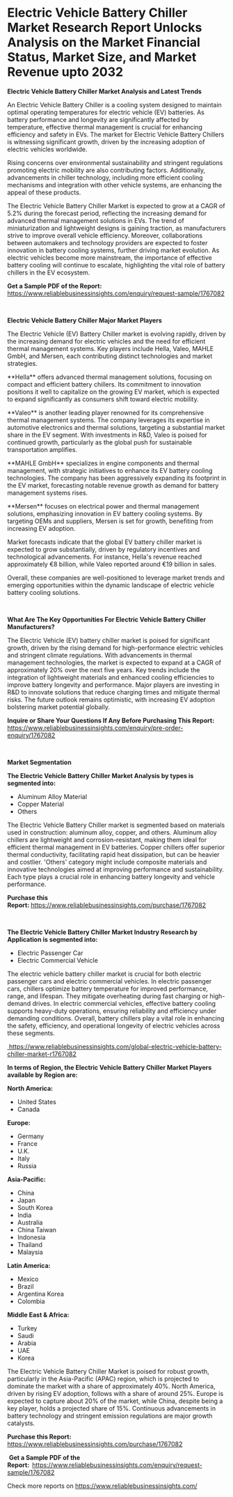 <p><h1>Electric Vehicle Battery Chiller Market Research Report Unlocks Analysis on the Market Financial Status, Market Size, and Market Revenue upto 2032</h1></p><p><strong>Electric Vehicle Battery Chiller Market Analysis and Latest Trends</strong></p>
<p><p>An Electric Vehicle Battery Chiller is a cooling system designed to maintain optimal operating temperatures for electric vehicle (EV) batteries. As battery performance and longevity are significantly affected by temperature, effective thermal management is crucial for enhancing efficiency and safety in EVs. The market for Electric Vehicle Battery Chillers is witnessing significant growth, driven by the increasing adoption of electric vehicles worldwide. </p><p>Rising concerns over environmental sustainability and stringent regulations promoting electric mobility are also contributing factors. Additionally, advancements in chiller technology, including more efficient cooling mechanisms and integration with other vehicle systems, are enhancing the appeal of these products. </p><p>The Electric Vehicle Battery Chiller Market is expected to grow at a CAGR of 5.2% during the forecast period, reflecting the increasing demand for advanced thermal management solutions in EVs. The trend of miniaturization and lightweight designs is gaining traction, as manufacturers strive to improve overall vehicle efficiency. Moreover, collaborations between automakers and technology providers are expected to foster innovation in battery cooling systems, further driving market evolution. As electric vehicles become more mainstream, the importance of effective battery cooling will continue to escalate, highlighting the vital role of battery chillers in the EV ecosystem.</p></p>
<p><strong>Get a Sample PDF of the Report:&nbsp;</strong> <a href="https://www.reliablebusinessinsights.com/enquiry/request-sample/1767082?utm_campaign=3455&utm_medium=2&utm_source=Github&utm_content=ia&utm_term=11042025&utm_id=electric-vehicle-battery-chiller">https://www.reliablebusinessinsights.com/enquiry/request-sample/1767082</a></p>
<p>&nbsp;</p>
<p><strong>Electric Vehicle Battery Chiller Major Market Players</strong></p>
<p><p>The Electric Vehicle (EV) Battery Chiller market is evolving rapidly, driven by the increasing demand for electric vehicles and the need for efficient thermal management systems. Key players include Hella, Valeo, MAHLE GmbH, and Mersen, each contributing distinct technologies and market strategies.</p><p>**Hella** offers advanced thermal management solutions, focusing on compact and efficient battery chillers. Its commitment to innovation positions it well to capitalize on the growing EV market, which is expected to expand significantly as consumers shift toward electric mobility.</p><p>**Valeo** is another leading player renowned for its comprehensive thermal management systems. The company leverages its expertise in automotive electronics and thermal solutions, targeting a substantial market share in the EV segment. With investments in R&D, Valeo is poised for continued growth, particularly as the global push for sustainable transportation amplifies.</p><p>**MAHLE GmbH** specializes in engine components and thermal management, with strategic initiatives to enhance its EV battery cooling technologies. The company has been aggressively expanding its footprint in the EV market, forecasting notable revenue growth as demand for battery management systems rises.</p><p>**Mersen** focuses on electrical power and thermal management solutions, emphasizing innovation in EV battery cooling systems. By targeting OEMs and suppliers, Mersen is set for growth, benefiting from increasing EV adoption.</p><p>Market forecasts indicate that the global EV battery chiller market is expected to grow substantially, driven by regulatory incentives and technological advancements. For instance, Hella's revenue reached approximately €8 billion, while Valeo reported around €19 billion in sales. </p><p>Overall, these companies are well-positioned to leverage market trends and emerging opportunities within the dynamic landscape of electric vehicle battery cooling solutions.</p></p>
<p>&nbsp;</p>
<p><strong>What Are The Key Opportunities For Electric Vehicle Battery Chiller Manufacturers?</strong></p>
<p><p>The Electric Vehicle (EV) battery chiller market is poised for significant growth, driven by the rising demand for high-performance electric vehicles and stringent climate regulations. With advancements in thermal management technologies, the market is expected to expand at a CAGR of approximately 20% over the next five years. Key trends include the integration of lightweight materials and enhanced cooling efficiencies to improve battery longevity and performance. Major players are investing in R&D to innovate solutions that reduce charging times and mitigate thermal risks. The future outlook remains optimistic, with increasing EV adoption bolstering market potential globally.</p></p>
<p><strong>Inquire or Share Your Questions If Any Before Purchasing This Report:</strong> <a href="https://www.reliablebusinessinsights.com/enquiry/pre-order-enquiry/1767082?utm_campaign=3455&utm_medium=2&utm_source=Github&utm_content=ia&utm_term=11042025&utm_id=electric-vehicle-battery-chiller">https://www.reliablebusinessinsights.com/enquiry/pre-order-enquiry/1767082</a></p>
<p>&nbsp;</p>
<p><strong>Market Segmentation</strong></p>
<p><strong>The Electric Vehicle Battery Chiller Market Analysis by types is segmented into:</strong></p>
<p><ul><li>Aluminum Alloy Material</li><li>Copper Material</li><li>Others</li></ul></p>
<p><p>The Electric Vehicle Battery Chiller market is segmented based on materials used in construction: aluminum alloy, copper, and others. Aluminum alloy chillers are lightweight and corrosion-resistant, making them ideal for efficient thermal management in EV batteries. Copper chillers offer superior thermal conductivity, facilitating rapid heat dissipation, but can be heavier and costlier. 'Others' category might include composite materials and innovative technologies aimed at improving performance and sustainability. Each type plays a crucial role in enhancing battery longevity and vehicle performance.</p></p>
<p><strong>Purchase this Report:&nbsp;</strong><a href="https://www.reliablebusinessinsights.com/purchase/1767082?utm_campaign=3455&utm_medium=2&utm_source=Github&utm_content=ia&utm_term=11042025&utm_id=electric-vehicle-battery-chiller">https://www.reliablebusinessinsights.com/purchase/1767082</a></p>
<p>&nbsp;</p>
<p><strong>The Electric Vehicle Battery Chiller Market Industry Research by Application is segmented into:</strong></p>
<p><ul><li>Electric Passenger Car</li><li>Electric Commercial Vehicle</li></ul></p>
<p><p>The electric vehicle battery chiller market is crucial for both electric passenger cars and electric commercial vehicles. In electric passenger cars, chillers optimize battery temperature for improved performance, range, and lifespan. They mitigate overheating during fast charging or high-demand drives. In electric commercial vehicles, effective battery cooling supports heavy-duty operations, ensuring reliability and efficiency under demanding conditions. Overall, battery chillers play a vital role in enhancing the safety, efficiency, and operational longevity of electric vehicles across these segments.</p></p>
<p><a href="https://www.reliablebusinessinsights.com/global-electric-vehicle-battery-chiller-market-r1767082?utm_campaign=3455&utm_medium=2&utm_source=Github&utm_content=ia&utm_term=11042025&utm_id=electric-vehicle-battery-chiller">&nbsp;https://www.reliablebusinessinsights.com/global-electric-vehicle-battery-chiller-market-r1767082</a></p>
<p><strong>In terms of Region, the Electric Vehicle Battery Chiller Market Players available by Region are:</strong></p>
<p>
    <p> <strong> North America: </strong>
        <ul>
            <li>United States</li>
            <li>Canada</li>
        </ul>
        </p> 
    <p> <strong> Europe: </strong>
        <ul>
            <li>Germany</li>
            <li>France</li>
            <li>U.K.</li>
            <li>Italy</li>
            <li>Russia</li>
        </ul>
        </p> 
    <p> <strong> Asia-Pacific: </strong>
        <ul>
            <li>China</li>
            <li>Japan</li>
            <li>South Korea</li>
            <li>India</li>
            <li>Australia</li>
            <li>China Taiwan</li>
            <li>Indonesia</li>
            <li>Thailand</li>
            <li>Malaysia</li>
        </ul>
        </p> 
    <p> <strong> Latin America: </strong>
        <ul>
            <li>Mexico</li>
            <li>Brazil</li>
            <li>Argentina Korea</li>
            <li>Colombia</li>
        </ul>
        </p> 
    <p> <strong> Middle East & Africa: </strong>
        <ul>
            <li>Turkey</li>
            <li>Saudi</li>
            <li>Arabia</li>
            <li>UAE</li>
            <li>Korea</li>
        </ul>
    </p>
    </p>
<p><p>The Electric Vehicle Battery Chiller Market is poised for robust growth, particularly in the Asia-Pacific (APAC) region, which is projected to dominate the market with a share of approximately 40%. North America, driven by rising EV adoption, follows with a share of around 25%. Europe is expected to capture about 20% of the market, while China, despite being a key player, holds a projected share of 15%. Continuous advancements in battery technology and stringent emission regulations are major growth catalysts.</p></p>
<p><strong>Purchase this Report: </strong><a href="https://www.reliablebusinessinsights.com/purchase/1767082?utm_campaign=3455&utm_medium=2&utm_source=Github&utm_content=ia&utm_term=11042025&utm_id=electric-vehicle-battery-chiller">https://www.reliablebusinessinsights.com/purchase/1767082</a></p>
<p>&nbsp;<strong>Get a Sample PDF of the Report:&nbsp;&nbsp;</strong><a href="https://www.reliablebusinessinsights.com/enquiry/request-sample/1767082?utm_campaign=3455&utm_medium=2&utm_source=Github&utm_content=ia&utm_term=11042025&utm_id=electric-vehicle-battery-chiller">https://www.reliablebusinessinsights.com/enquiry/request-sample/1767082</a></p>
<p><strong></strong></p>
<p>Check more reports on <a href="https://www.reliablebusinessinsights.com/?utm_campaign=3455&utm_medium=2&utm_source=Github&utm_content=ia&utm_term=11042025&utm_id=electric-vehicle-battery-chiller">https://www.reliablebusinessinsights.com/</a></p>